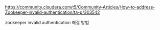 https://community.cloudera.com/t5/Community-Articles/How-to-address-Zookeeper-invalid-authentication/ta-p/303542



zookeeper invalid authentication 해결 방법
